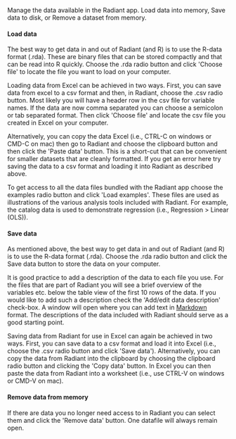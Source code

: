 Manage the data available in the Radiant app. Load data into memory, Save data to disk, or Remove a dataset from memory.

#### Load data

The best way to get data in and out of Radiant (and R) is to use the R-data format (.rda). These are binary files that can be stored compactly and that can be read into R quickly. Choose the .rda radio button and click 'Choose file' to locate the file you want to load on your computer.

Loading data from Excel can be achieved in two ways. First, you can save data from excel to a csv format and then, in Radiant, choose the .csv radio button. Most likely you will have a header row in the csv file for variable names. If the data are now comma separated you can choose a semicolon or tab separated format. Then click 'Choose file' and locate the csv file you created in Excel on your computer. 

Alternatively, you can copy the data Excel (i.e., CTRL-C on windows or CMD-C on mac) then go to Radiant and choose the clipboard button and then click the 'Paste data' button. This is a short-cut that can be convenient for smaller datasets that are cleanly formatted. If you get an error here try saving the data to a csv format and loading it into Radiant as described above.

To get access to all the data files bundled with the Radiant app choose the examples radio button and click 'Load examples'. These files are used as illustrations of the various analysis tools included with Radiant. For example, the catalog data is used to demonstrate regression (i.e., Regression > Linear (OLS)).

#### Save data

As mentioned above, the best way to get data in and out of Radiant (and R) is to use the R-data format (.rda). Choose the .rda radio button and click the Save data button to store the data on your computer. 

It is good practice to add a description of the data to each file you use. For the files that are part of Radiant you will see a brief overview of the variables etc. below the table view of the first 10 rows of the data. If you would like to add such a description check the 'Add/edit data description' check-box. A window will open where you can add text in <a href="http://support.iawriter.com/help/kb/general-questions/markdown-syntax-reference-guide" target="_blank">Markdown</a> format. The descriptions of the data included with Radiant should serve as a good starting point. 

Saving data from Radiant for use in Excel can again be achieved in two ways. First, you can save data to a csv format and load it into Excel (i.e., choose the .csv radio button and click 'Save data'). Alternatively, you can copy the data from Radiant into the clipboard by choosing the clipboard radio button and clicking the 'Copy data' button. In Excel you can then paste the data from Radiant into a worksheet (i.e., use CTRL-V on windows or CMD-V on mac). 

#### Remove data from memory

If there are data you no longer need access to in Radiant you can select them and click the 'Remove data' button. One datafile will always remain open.